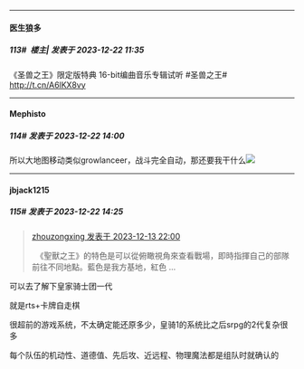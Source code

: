 
*****

####  医生狼多  
##### 113#         楼主| 发表于 2023-12-22 11:35

《圣兽之王》限定版特典 16-bit编曲音乐专辑试听
#圣兽之王# http://t.cn/A6lKX8vy ​​​


*****

####  Mephisto  
##### 114#       发表于 2023-12-22 14:00

所以大地图移动类似growlanceer，战斗完全自动，那还要我干什么<img src="https://static.saraba1st.com/image/smiley/face2017/067.png" referrerpolicy="no-referrer">


*****

####  jbjack1215  
##### 115#       发表于 2023-12-22 14:25

<blockquote><a href="httphttps://bbs.saraba1st.com/2b/forum.php?mod=redirect&amp;goto=findpost&amp;pid=63319618&amp;ptid=2116641" target="_blank">zhouzongxing 发表于 2023-12-13 22:00</a>

　《聖獸之王》的特色是可以從俯瞰視角來查看戰場，即時指揮自己的部隊前往不同地點。藍色是我方基地，紅色 ...</blockquote>
可以去了解下皇家骑士团一代

就是rts+卡牌自走棋

很超前的游戏系统，不太确定能还原多少，皇骑1的系统比之后srpg的2代复杂很多

每个队伍的机动性、道德值、先后攻、近远程、物理魔法都是组队时就确认的

